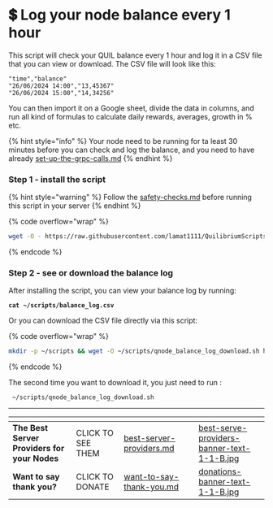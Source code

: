 # 💲 Log your node balance every 1 hour

This script will check your QUIL balance every 1 hour and log it in a CSV file that you can view or download. The CSV file will look like this:

```
"time","balance"
"26/06/2024 14:00","13,45367"
"26/06/2024 15:00","14,34256"
```

You can then import it on a Google sheet, divide the data in columns, and run all kind of formulas to calculate daily rewards, averages, growth in % etc.

{% hint style="info" %}
Your node need to be running for ta least 30 minutes before you can check and log the balance, and you need to have already [set-up-the-grpc-calls.md](../set-up-the-grpc-calls.md "mention")
{% endhint %}

### Step 1 - install the script

{% hint style="warning" %}
Follow the [safety-checks.md](../safety-checks.md "mention") before running this script in your server
{% endhint %}

{% code overflow="wrap" %}
```bash
wget -O - https://raw.githubusercontent.com/lamat1111/QuilibriumScripts/main/tools/qnode_balance_checker_installer.sh | sh
```
{% endcode %}

### Step 2 - see or download the balance log

After installing the script, you can view your balance log by running:

<pre class="language-bash"><code class="lang-bash"><strong>cat ~/scripts/balance_log.csv
</strong></code></pre>

Or you can download the CSV file directly via this script:

{% code overflow="wrap" %}
```bash
mkdir -p ~/scripts && wget -O ~/scripts/qnode_balance_log_download.sh https://raw.githubusercontent.com/lamat1111/QuilibriumScripts/main/tools/qnode_balance_log_download.sh && chmod +x ~/scripts/qnode_balance_log_download.sh && ~/scripts/qnode_balance_log_download.sh
```
{% endcode %}

The second time you want to download it, you just need to run :

```
 ~/scripts/qnode_balance_log_download.sh
```

***

<table data-card-size="large" data-column-title-hidden data-view="cards" data-full-width="false"><thead><tr><th></th><th></th><th data-hidden data-card-target data-type="content-ref"></th><th data-hidden></th><th data-hidden data-card-cover data-type="files"></th></tr></thead><tbody><tr><td><strong>The Best Server Providers for your Nodes</strong></td><td>CLICK TO SEE THEM</td><td><a href="../best-server-providers.md">best-server-providers.md</a></td><td></td><td><a href="../.gitbook/assets/best-serve-providers-banner-text-1-1-B.jpg">best-serve-providers-banner-text-1-1-B.jpg</a></td></tr><tr><td><strong>Want to say thank you?</strong></td><td>CLICK TO DONATE</td><td><a href="../want-to-say-thank-you.md">want-to-say-thank-you.md</a></td><td></td><td><a href="../.gitbook/assets/donations-banner-text-1-1-B.jpg">donations-banner-text-1-1-B.jpg</a></td></tr></tbody></table>
